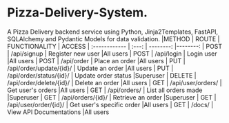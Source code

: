 # Pizza-Delivery-System.
A Pizza Delivery backend service using Python, Jinja2Templates, FastAPI, SQLAlchemy and Pydantic Models for data validation.
|METHOD     | ROUTE     | FUNCTIONALITY            | ACCESS
| :------------ |   :---:       | --------:        |--------:
| POST        | /api/signup       | Register new user        |All users
| POST         | /api/login         | Login user    |All users
| POST         | /api/order         | Place an order    |All users
| PUT        | /api/order/update/{id}/       | Update an order        |All users
| PUT         | /api/order/status/{id}/        | Update order status    |Superuser
| DELETE        | /api/order/delete/{id}/      | Delete an order        |All users
| GET         | /api/user/orders/         | Get user's orders    |All users
| GET        | /api/orders/       | List all orders made        |Superuser
| GET        | /api/orders/{id}/        | Retrieve an order    |Superuser
| GET        | /api/user/order/{id}/         | Get user's specific order    |All users
| GET        | /docs/         | View API Documentations    |All users
